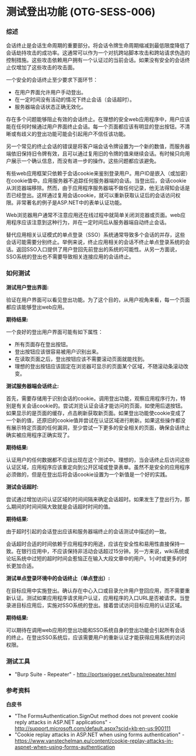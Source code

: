# 测试登出功能 (OTG-SESS-006)


### 综述

会话终止是会话生命周期的重要部分。将会话令牌生命周期缩减到最低限度降低了会话劫持攻击的成功率。这通常可以作为一个对抗跨站脚本攻击和跨站请求伪造的控制措施。这些攻击依赖用户拥有一个认证过的当前会话。如果没有安全的会话终止仅增加了这些攻击的攻击面。

一个安全的会话终止至少要求下面环节：

* 在用户界面允许用户手动登出。
* 在一定时间没有活动的情况下终止会话（会话超时）。
* 服务器端会话状态正确无效化。

存在多个问题能够阻止有效的会话终止。在理想的安全web应用程序中，用户应该能在任何时候通过用户界面终止会话。每一个页面都应该有明显的登出按钮。不清晰或有歧义的登出功能可能会引起用户不信任该功能。

另一个常见的终止会话的错误是将客户端会话令牌设置为一个新的数值，而服务器端依旧保持旧令牌有效，且可以通过复用旧的令牌的值来继续会话。有时候只向用户展示一个确认信息，而没有进一步的操作。这些问题都应该避免。

有些web应用框架只依赖于会话cookie来鉴别登录用户。用户ID是嵌入（或加密）在cookie值中。应用服务器不追踪任何服务器端的会话。当登出后，会话cookie从浏览器端移除。然而，由于应用程序服务器端不做任何记录，他无法得知会话是否已经登出。这样通过复用会话cookie，就可以重新获取认证后的会话访问权限。非常著名的例子是ASP.NET中的表单认证功能。

Web浏览器用户通常不注意应用还在线过程中就简单关闭浏览器或页面。web应用程序应该注意到这种行为，并在一定时间后从服务器端自动终止会话。

替代应用相关认证模式的单点登录（SSO）系统通常导致多个会话的并存，这些会话可能需要分别终止。举例来说，终止应用相关的会话不终止单点登录系统的会话。返回SSO入口提供了用户登回先前登出的系统的可能性。从另一方面说，SSO系统的登出也不需要导致相关连接应用的会话终止。

### 如何测试

**测试用户登出界面:**

验证在用户界面可以看见登出功能。为了这个目的，从用户视角来看，每一个页面都应该能够登出web应用。

**期待结果:**

一个良好的登出用户界面可能有如下属性：
* 所有页面存在登出按钮。
* 登出按钮应该很容易被用户识别出来。
* 在读取页面之后，登出按钮应该不需要滚动页面就能找到。
* 理想的登出按钮应该固定在浏览器可显示的页面某个区域，不随滚动条滚动改变。


**测试服务器端会话终止:**

首先，需要存储用于识别会话的cookie。调用登出功能，观察应用程序行为，特别是有关会话cookie的。尝试浏览认证会话才能访问的页面，如使用后退按钮。如果显示的是页面的缓存，点击刷新获取新页面。如果登出功能使cookie变成了一个新的值，还原旧的cookie值并尝试在认证区域进行刷新。如果这些操作都没有展示特定页面的任何漏洞，至少尝试一下更多的安全相关的页面，确保会话终止确实被应用程序正确实现了。


**期待结果:**

认证用户的任何数据都不应该出现在这个测试中。理想的，当会话终止后访问这些认证区域，应用程序应该重定向到公开区域或登录表单。虽然不是安全的应用程序必须做的，但是在登出后将会话cookie设置为一个新值是一个好的实践。


**测试会话超时:**

尝试通过增加访问认证区域的时间间隔来确定会话超时。如果发生了登出行为，那么期间的时间间隔大致就是会话超时时间的值。

**期待结果:**

由于超时引起的会话登出应该和服务器端终止的会话测试中描述的一致。

会话超时合适的时间依赖于应用程序的用途，应该在安全性和易用性直接保持一致。在银行应用中，不应该保持非活动会话超过15分钟。另一方来说，wiki系统或论坛系统中过短的超时时间会惹恼正在输入大段文章中的用户。1小时或更多的时长更加合适。


**测试单点登录环境中的会话终止（单点登出）:**

在目标应用中实施登出。确认存在中心入口或目录允许用户登回应用，而不需要重新认证。测试如果应用程序请求用户认证，应用程序的入口URL是否被请求。当登录进目标应用后，实施对SSO系统的登出。接着尝试访问目标应用的认证区域。

**期待结果:**

可以期待在调用web应用的登出功能和SSO系统自身的登出功能会引起所有会话的终止。在登出SSO系统后，应该需要用户的重新认证才能获得应用系统的访问权限。


### 测试工具

* "Burp Suite - Repeater" - http://portswigger.net/burp/repeater.html

### 参考资料

**白皮书**

* "The FormsAuthentication.SignOut method does not prevent cookie reply attacks in ASP.NET applications" - http://support.microsoft.com/default.aspx?scid=kb;en-us;900111
* "Cookie replay attacks in ASP.NET when using forms authentication" - https://www.vanstechelman.eu/content/cookie-replay-attacks-in-aspnet-when-using-forms-authentication

